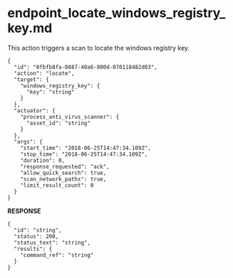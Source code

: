 
# endpoint_locate_windows_registry_key.md

This action triggers a scan to locate the windows registry key.

```
{
  "id": "0fbfb8fa-0887-40a6-800d-070118482d03",
  "action": "locate",
  "target": {
    "windows_registry_key": {
      "key": "string"
    }
  },
  "actuator": {
    "process_anti_virus_scanner": {
      "asset_id": "string"
    }
  },
  "args": {
    "start_time": "2018-06-25T14:47:34.109Z",
    "stop_time": "2018-06-25T14:47:34.109Z",
    "duration": 0,
    "response_requested": "ack",
    "allow_quick_search": true,
    "scan_network_paths": true,
    "limit_result_count": 0
  }
}
```

**RESPONSE**

```
{
  "id": "string",
  "status": 200,
  "status_text": "string",
  "results": {
    "command_ref": "string"
  }
}
```